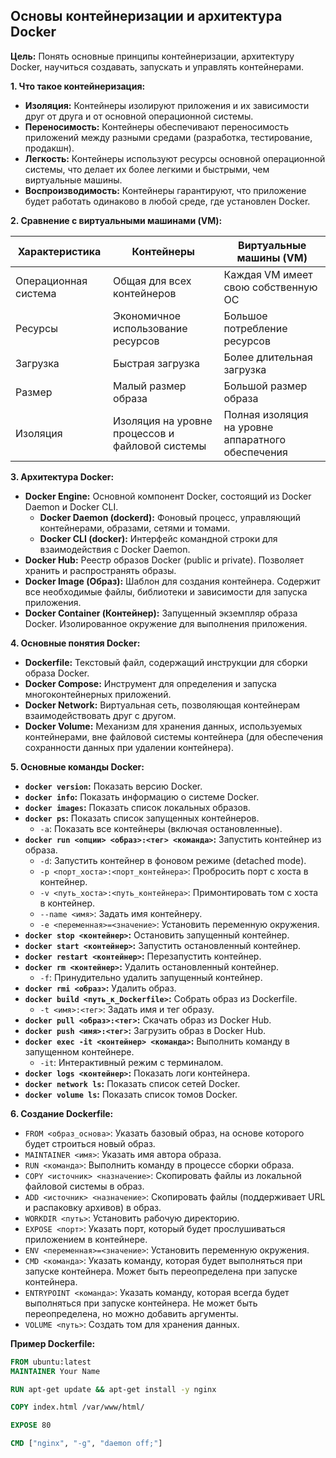 ## Основы контейнеризации и архитектура Docker

**Цель:** Понять основные принципы контейнеризации, архитектуру Docker, научиться создавать, запускать и управлять контейнерами.

**1. Что такое контейнеризация:**

*   **Изоляция:** Контейнеры изолируют приложения и их зависимости друг от друга и от основной операционной системы.
*   **Переносимость:** Контейнеры обеспечивают переносимость приложений между разными средами (разработка, тестирование, продакшн).
*   **Легкость:** Контейнеры используют ресурсы основной операционной системы, что делает их более легкими и быстрыми, чем виртуальные машины.
*   **Воспроизводимость:** Контейнеры гарантируют, что приложение будет работать одинаково в любой среде, где установлен Docker.

**2. Сравнение с виртуальными машинами (VM):**

| Характеристика       | Контейнеры                                   | Виртуальные машины (VM)                       |
| -------------------- | --------------------------------------------- | ---------------------------------------------- |
| Операционная система | Общая для всех контейнеров                  | Каждая VM имеет свою собственную ОС              |
| Ресурсы             | Экономичное использование ресурсов             | Большое потребление ресурсов                   |
| Загрузка            | Быстрая загрузка                               | Более длительная загрузка                        |
| Размер               | Малый размер образа                             | Большой размер образа                           |
| Изоляция           | Изоляция на уровне процессов и файловой системы | Полная изоляция на уровне аппаратного обеспечения |

**3. Архитектура Docker:**

*   **Docker Engine:** Основной компонент Docker, состоящий из Docker Daemon и Docker CLI.
    *   **Docker Daemon (dockerd):** Фоновый процесс, управляющий контейнерами, образами, сетями и томами.
    *   **Docker CLI (docker):** Интерфейс командной строки для взаимодействия с Docker Daemon.
*   **Docker Hub:** Реестр образов Docker (public и private). Позволяет хранить и распространять образы.
*   **Docker Image (Образ):** Шаблон для создания контейнера. Содержит все необходимые файлы, библиотеки и зависимости для запуска приложения.
*   **Docker Container (Контейнер):** Запущенный экземпляр образа Docker.  Изолированное окружение для выполнения приложения.

**4. Основные понятия Docker:**

*   **Dockerfile:** Текстовый файл, содержащий инструкции для сборки образа Docker.
*   **Docker Compose:** Инструмент для определения и запуска многоконтейнерных приложений.
*   **Docker Network:** Виртуальная сеть, позволяющая контейнерам взаимодействовать друг с другом.
*   **Docker Volume:** Механизм для хранения данных, используемых контейнерами, вне файловой системы контейнера (для обеспечения сохранности данных при удалении контейнера).

**5. Основные команды Docker:**

*   **`docker version`:** Показать версию Docker.
*   **`docker info`:** Показать информацию о системе Docker.
*   **`docker images`:** Показать список локальных образов.
*   **`docker ps`:** Показать список запущенных контейнеров.
    *   `-a`: Показать все контейнеры (включая остановленные).
*   **`docker run <опции> <образ>:<тег> <команда>`:** Запустить контейнер из образа.
    *   `-d`: Запустить контейнер в фоновом режиме (detached mode).
    *   `-p <порт_хоста>:<порт_контейнера>`: Пробросить порт с хоста в контейнер.
    *   `-v <путь_хоста>:<путь_контейнера>`: Примонтировать том с хоста в контейнер.
    *   `--name <имя>`: Задать имя контейнеру.
    *   `-e <переменная>=<значение>`: Установить переменную окружения.
*   **`docker stop <контейнер>`:** Остановить запущенный контейнер.
*   **`docker start <контейнер>`:** Запустить остановленный контейнер.
*   **`docker restart <контейнер>`:** Перезапустить контейнер.
*   **`docker rm <контейнер>`:** Удалить остановленный контейнер.
    *   `-f`: Принудительно удалить запущенный контейнер.
*   **`docker rmi <образ>`:** Удалить образ.
*   **`docker build <путь_к_Dockerfile>`:** Собрать образ из Dockerfile.
    *   `-t <имя>:<тег>`: Задать имя и тег образу.
*   **`docker pull <образ>:<тег>`:** Скачать образ из Docker Hub.
*   **`docker push <имя>:<тег>`:** Загрузить образ в Docker Hub.
*   **`docker exec -it <контейнер> <команда>`:** Выполнить команду в запущенном контейнере.
    *   `-it`: Интерактивный режим с терминалом.
*   **`docker logs <контейнер>`:** Показать логи контейнера.
*   **`docker network ls`:** Показать список сетей Docker.
*   **`docker volume ls`:** Показать список томов Docker.

**6. Создание Dockerfile:**

*   `FROM <образ_основа>`: Указать базовый образ, на основе которого будет строиться новый образ.
*   `MAINTAINER <имя>`: Указать имя автора образа.
*   `RUN <команда>`: Выполнить команду в процессе сборки образа.
*   `COPY <источник> <назначение>`: Скопировать файлы из локальной файловой системы в образ.
*   `ADD <источник> <назначение>`: Скопировать файлы (поддерживает URL и распаковку архивов) в образ.
*   `WORKDIR <путь>`: Установить рабочую директорию.
*   `EXPOSE <порт>`: Указать порт, который будет прослушиваться приложением в контейнере.
*   `ENV <переменная>=<значение>`: Установить переменную окружения.
*   `CMD <команда>`: Указать команду, которая будет выполняться при запуске контейнера.  Может быть переопределена при запуске контейнера.
*   `ENTRYPOINT <команда>`: Указать команду, которая всегда будет выполняться при запуске контейнера.  Не может быть переопределена, но можно добавить аргументы.
*   `VOLUME <путь>`: Создать том для хранения данных.

**Пример Dockerfile:**

```dockerfile
FROM ubuntu:latest
MAINTAINER Your Name

RUN apt-get update && apt-get install -y nginx

COPY index.html /var/www/html/

EXPOSE 80

CMD ["nginx", "-g", "daemon off;"]
